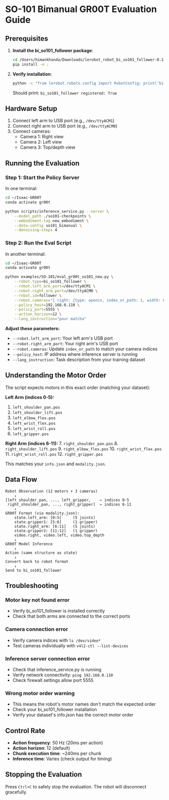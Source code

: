 # SO-101 Bimanual GR00T Evaluation Guide

## Prerequisites

1. **Install the bi_so101_follower package**:
   ```bash
   cd /Users/himankhanda/Downloads/lerobot_robot_bi_so101_follower-0.1.1
   pip install -e .
   ```

2. **Verify installation**:
   ```bash
   python -c "from lerobot.robots.config import RobotConfig; print('bi_so101_follower registered:', 'bi_so101_follower' in RobotConfig._registry)"
   ```
   Should print: `bi_so101_follower registered: True`

## Hardware Setup

1. Connect left arm to USB port (e.g., `/dev/ttyACM1`)
2. Connect right arm to USB port (e.g., `/dev/ttyACM0`)
3. Connect cameras:
   - Camera 1: Right view
   - Camera 2: Left view  
   - Camera 3: Top/depth view

## Running the Evaluation

### Step 1: Start the Policy Server

In one terminal:
```bash
cd ~/Isaac-GR00T
conda activate gr00t

python scripts/inference_service.py --server \
    --model_path ./so101-checkpoints \
    --embodiment-tag new_embodiment \
    --data-config so101_bimanual \
    --denoising-steps 4
```

### Step 2: Run the Eval Script

In another terminal:
```bash
cd ~/Isaac-GR00T
conda activate gr00t

python examples/SO-101/eval_gr00t_so101_new.py \
    --robot.type=bi_so101_follower \
    --robot.left_arm_port=/dev/ttyACM1 \
    --robot.right_arm_port=/dev/ttyACM0 \
    --robot.id=follower \
    --robot.cameras="{ right: {type: opencv, index_or_path: 1, width: 640, height: 480, fps: 30}, left: {type: opencv, index_or_path: 2, width: 640, height: 480, fps: 30}, top_depth: {type: opencv, index_or_path: 3, width: 640, height: 480, fps: 30}}" \
    --policy_host=192.168.0.110 \
    --policy_port=5555 \
    --action_horizon=12 \
    --lang_instruction="pour matcha"
```

**Adjust these parameters:**
- `--robot.left_arm_port`: Your left arm's USB port
- `--robot.right_arm_port`: Your right arm's USB port
- `--robot.cameras`: Update `index_or_path` to match your camera indices
- `--policy_host`: IP address where inference server is running
- `--lang_instruction`: Task description from your training dataset

## Understanding the Motor Order

The script expects motors in this exact order (matching your dataset):

**Left Arm (indices 0-5):**
1. `left_shoulder_pan.pos`
2. `left_shoulder_lift.pos`
3. `left_elbow_flex.pos`
4. `left_wrist_flex.pos`
5. `left_wrist_roll.pos`
6. `left_gripper.pos`

**Right Arm (indices 6-11):**
7. `right_shoulder_pan.pos`
8. `right_shoulder_lift.pos`
9. `right_elbow_flex.pos`
10. `right_wrist_flex.pos`
11. `right_wrist_roll.pos`
12. `right_gripper.pos`

This matches your `info.json` and `modality.json`.

## Data Flow

```
Robot Observation (12 motors + 3 cameras)
    ↓
[left_shoulder_pan, ..., left_gripper,    ← indices 0-5
 right_shoulder_pan, ..., right_gripper]  ← indices 6-11
    ↓
GR00T Format (via modality.json):
    state.left_arm: [0:5]     (5 joints)
    state.gripper1: [5:6]     (1 gripper)
    state.right_arm: [6:11]   (5 joints)
    state.gripper2: [11:12]   (1 gripper)
    video.right, video.left, video.top_depth
    ↓
GR00T Model Inference
    ↓
Action (same structure as state)
    ↓
Convert back to robot format
    ↓
Send to bi_so101_follower
```

## Troubleshooting

### Motor key not found error
- Verify bi_so101_follower is installed correctly
- Check that both arms are connected to the correct ports

### Camera connection error
- Verify camera indices with `ls /dev/video*`
- Test cameras individually with `v4l2-ctl --list-devices`

### Inference server connection error
- Check that inference_service.py is running
- Verify network connectivity: `ping 192.168.0.110`
- Check firewall settings allow port 5555

### Wrong motor order warning
- This means the robot's motor names don't match the expected order
- Check your bi_so101_follower installation
- Verify your dataset's info.json has the correct motor order

## Control Rate

- **Action frequency**: 50 Hz (20ms per action)
- **Action horizon**: 12 (default)
- **Chunk execution time**: ~240ms per chunk
- **Inference time**: Varies (check output for timing)

## Stopping the Evaluation

Press `Ctrl+C` to safely stop the evaluation. The robot will disconnect gracefully.

